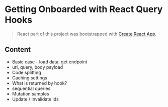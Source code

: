 # Getting Onboarded with Reaсt Query Hooks

> React part of this project was bootstrapped with [Create React App](https://github.com/facebook/create-react-app).

## Content

* Basic case - load data, get endpoint
* url, query, body payload
* Code splitting
* Caching settings
* What is returned by hook?
* sequential queries
* Mutation samples
* Update / Invalidate ids